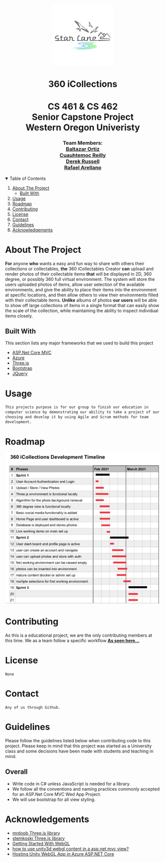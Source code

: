 
<br />
<p align="center">
<img src="img/starlane_logo.png" alt="Logo" >
<h1 align="center"><strong>360 iCollections</strong></h1>
  <h1 align="center">
    CS 461 & CS 462
    <br />
    Senior Capstone Project
    <br />
    Western Oregon Univeristy
    <br />
  </h1>
  <h3 align="center">
    Team Members:
    <br />
    <a href="https://github.com/baltazarO" ><strong>Baltazar Ortiz</strong></a>
    <br />
    <a href="https://github.com/reilly-cuauhtemoc-8178" ><strong>Cuauhtemoc Reilly</strong></a>
    <br />
    <a href="https://github.com/drussell33" ><strong>Derek Russell</strong></a>
    <br />
    <a href="https://github.com/Rafarell" ><strong>Rafael Arellano</strong></a>
    <br />
  </h3>
</p>



<!-- TABLE OF CONTENTS -->
<details open="open">
  <summary>Table of Contents</summary>
  <ol>
    <li>
      <a href="#about-the-project">About The Project</a>
      <ul>
        <li><a href="#built-with">Built With</a></li>
      </ul>
    </li>
    <li><a href="#usage">Usage</a></li>
    <li><a href="#roadmap">Roadmap</a></li>
    <li><a href="#contributing">Contributing</a></li>
    <li><a href="#license">License</a></li>
    <li><a href="#contact">Contact</a></li>
    <li><a href="#guidelines">Guidelines</a></li>
    <li><a href="#acknowledgements">Acknowledgements</a></li>
  </ol>
</details>



<!-- ABOUT THE PROJECT -->
# About The Project

**For** anyone **who** wants a easy and fun way to share with others their collections or collectables, **the** 360 iCollectables Creator **can** upload and render photos of their collectable items **that** will be displayed in 2D, 360 degree, or possibly 360 full virtual environment. The system will store the users uploaded photos of items, allow user selection of the available environments, and give the ability to place their items into the environment at specific locations, and then allow others to view their environments filled with their collectable items. **Unlike** albums of photos **our users** will be able to show off large collections of items in a single format that can easily show the scale of the collection, while maintaining the ability to inspect individual items closely. 

## Built With

This section lists any major frameworks that we used to build this project
* [ASP.Net Core MVC](https://docs.microsoft.com/en-us/aspnet/core/mvc/overview?view=aspnetcore-5.0)
* [Azure](https://azure.microsoft.com/en-us/)
* [Three.js](https://threejs.org/)
* [Bootstrap](https://getbootstrap.com)
* [JQuery](https://jquery.com)


<!-- USAGE EXAMPLES -->
# Usage

    This projects purpose is for our group to finish our education in computer science by demonstrating our ability to take a project of our choosing and develop it by using Agile and Scrum methods for team development.


<!-- ROADMAP -->
# Roadmap

<img src="img/timeline.png" alt="Roadmap">

<!-- CONTRIBUTING -->
# Contributing

As this is a educational project, we are the only contributing members at this time. We as a team follow a specific workflow <a href="Workflow.md" ><strong>As seen here...</strong></a>


<!-- LICENSE -->
# License

    None

<!-- CONTACT -->
# Contact

    Any of us through Github.

<!-- Guidelines -->
# Guidelines

Please follow the guidelines listed below when contributing code to this project.  Please keep in mind that this project was started as a University class and some decisions have been made with students and teaching in mind.


## Overall ##

* Write code in C# unless JavaScript is needed for a library.
* We follow all the conventions and naming practices commonly accepted for an ASP.Net Core MVC Wed App Project.
* We will use bootstrap for all view styling.



<!-- ACKNOWLEDGEMENTS -->
# Acknowledgements
* [mrdoob Three.js library](https://github.com/mrdoob/three.js)
* [stemkoski Three.js library](https://github.com/stemkoski/stemkoski.github.com)
* [Getting Started With WebGL](https://bridge.net/docs/getting-started-with-webgl/)
* [how to use unity3d webgl content in a asp.net mvc view?](https://gamedev.stackexchange.com/questions/124124/how-to-use-unity3d-webgl-content-in-a-asp-net-mvc-view)
* [Hosting Unity WebGL App in Azure ASP.NET Core](https://ritchielozada.com/2016/12/05/hosting-unity-webgl-app-in-azure-asp-net-core/amp/)






